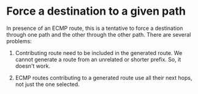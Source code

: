 # Force a destination to a given path

In presence of an ECMP route, this is a tentative to force a
destination through one path and the other through the other path.
There are several problems:

 1. Contributing route need to be included in the generated route. We
    cannot generate a route from an unrelated or shorter prefix. So,
    it doesn't work.

 2. ECMP routes contributing to a generated route use all their next
    hops, not just the one selected.

